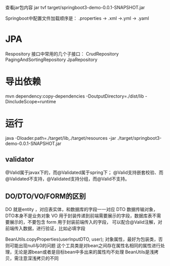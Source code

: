 查看jar包内容
jar tvf target/springboot3-demo-0.0.1-SNAPSHOT.jar


Springboot中配置文件加载顺序是：
.properties -> .xml ->.yml -> .yaml


# JPA
Respository 接口中常用的几个子接口：
CrudRepository
PagingAndSortingRepository
JpaRepository


# 导出依赖
mvn dependency:copy-dependencies -DoutputDirectory=./dist/lib  -DincludeScope=runtime

# 运行
java -Dloader.path=./target/lib,./target/resources -jar ./target/springboot3-demo-0.0.1-SNAPSHOT.jar


## validator
@Valid属于javax下的，而@Validated属于spring下；
@Valid支持嵌套校验、而@Validated不支持，@Validated支持分组，而@Valid不支持。


## DO/DTO/VO/FORM的区别

DO 就是entity ，对应表实体，和数据库的字段一一对应
DTO 数据传输对象，DTO本身不是业务对象
VO 用于封装传递到前端需要展示的字段，数据库表不需要展示的，不要包含
form 用于封装前端传入的字段， 可以配合@Valid注解，对前端传入数据，进行验证，比如必填字段

BeanUtils.copyProperties(userInputDTO, user);
对象属性，最好为包装类，否则可能出现null与0的问题
这个工具类是对bean之间存在属性名相同的属性进行处理，无论是源bean或者是目标bean中多出来的属性均不处理
BeanUtils是浅拷贝，需注意深浅拷贝的不同




